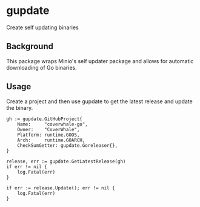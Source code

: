 # gupdate

Create self updating binaries

## Background

This package wraps Minio's self updater package and allows for automatic downloading of Go binaries.

## Usage

Create a project and then use gupdate to get the latest release and update the binary.

```
gh := gupdate.GitHubProject{
	Name:     "coverwhale-go",
	Owner:    "CoverWhale",
	Platform: runtime.GOOS,
	Arch:     runtime.GOARCH,
	CheckSumGetter: gupdate.Goreleaser{},
}

release, err := gupdate.GetLatestRelease(gh)
if err != nil {
	log.Fatal(err)
}

if err := release.Update(); err != nil {
	log.Fatal(err)
}
```
